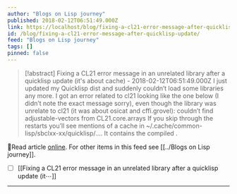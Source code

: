 ```yaml
---
author: "Blogs on Lisp journey"
published: 2018-02-12T06:51:49.000Z
link: https://localhost/blog/fixing-a-cl21-error-message-after-quicklisp-update/
id: /blog/fixing-a-cl21-error-message-after-quicklisp-update/
feed: "Blogs on Lisp journey"
tags: []
pinned: false
---
```

> [!abstract] Fixing a CL21 error message in an unrelated library after a quicklisp update (it's about cache) - 2018-02-12T06:51:49.000Z
> I just updated my Quicklisp dist and suddenly couldn’t load some libraries any more. I got an error related to cl21 looking like the one below (I didn’t note the exact message sorry), even though the library was unrelate to cl21 (it was about osicat and cffi.grovel): couldn’t find adjustable-vectors from CL21.core.arrays If you skip through the restarts you’ll see mentions of a cache in ~/.cache/common-lisp/sbclxx-xx/quicklisp/…. It contains the compiled .

🔗Read article [online](https://localhost/blog/fixing-a-cl21-error-message-after-quicklisp-update/). For other items in this feed see [[../Blogs on Lisp journey]].

- [ ] [[Fixing a CL21 error message in an unrelated library after a quicklisp update (it⋯]]
- - -

